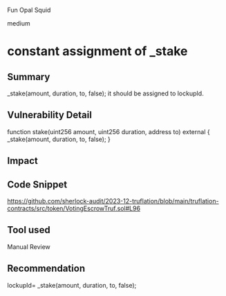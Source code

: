 Fun Opal Squid

medium

# constant assignment of _stake

## Summary
 _stake(amount, duration, to, false);
it should be assigned to lockupId.
    
## Vulnerability Detail
 function stake(uint256 amount, uint256 duration, address to) external {
        _stake(amount, duration, to, false);
    }
## Impact

## Code Snippet
https://github.com/sherlock-audit/2023-12-truflation/blob/main/truflation-contracts/src/token/VotingEscrowTruf.sol#L96
## Tool used

Manual Review

## Recommendation
lockupId=  _stake(amount, duration, to, false);